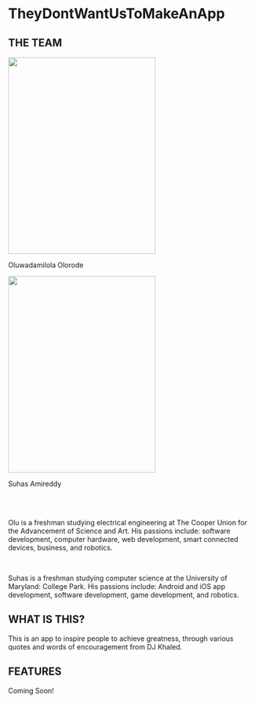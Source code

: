 # TheyDontWantUsToMakeAnApp

<html>
  <h2>THE TEAM</h2>
  <img src="http://i.imgur.com/rRNECVo.jpg" height="400px" width="300px"/>
  <p>Oluwadamilola Olorode</p>
  <img src="http://i.imgur.com/5HjhpVj.jpg" height="400px" width="300px"/>
  <p>Suhas Amireddy</p>
  <br/>
  <br/>
  <p>Olu is a freshman studying electrical engineering at The Cooper Union for the Advancement of Science and Art. 
    His passions include: software development, computer hardware, web development, 
      smart connected devices, business, and robotics.</p>
  <br/>
  <p>Suhas is a freshman studying computer science at the University of Maryland: College Park. His passions include: 
    Android and iOS app development, software development, game development, and robotics.</p>
  
  <h2>WHAT IS THIS?</h2>
  <p>This is an app to inspire people to achieve greatness, through various quotes and words of encouragement from DJ Khaled.</p>
  
  <h2>FEATURES</h2>
  <p>Coming Soon!</p>
  
</html>
